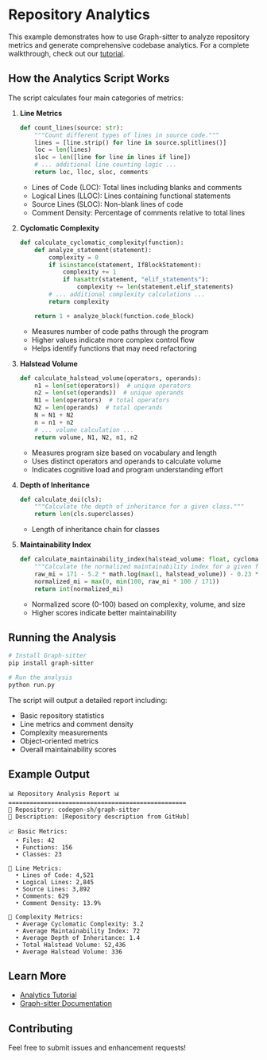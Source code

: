 # Repository Analytics

This example demonstrates how to use Graph-sitter to analyze repository metrics and generate comprehensive codebase analytics. For a complete walkthrough, check out our [tutorial](https://graph-sitter.com/tutorials/codebase-analytics-dashboard).

## How the Analytics Script Works

The script calculates four main categories of metrics:

1. **Line Metrics**

   ```python
   def count_lines(source: str):
       """Count different types of lines in source code."""
       lines = [line.strip() for line in source.splitlines()]
       loc = len(lines)
       sloc = len([line for line in lines if line])
       # ... additional line counting logic ...
       return loc, lloc, sloc, comments
   ```

   - Lines of Code (LOC): Total lines including blanks and comments
   - Logical Lines (LLOC): Lines containing functional statements
   - Source Lines (SLOC): Non-blank lines of code
   - Comment Density: Percentage of comments relative to total lines

1. **Cyclomatic Complexity**

   ```python
   def calculate_cyclomatic_complexity(function):
       def analyze_statement(statement):
           complexity = 0
           if isinstance(statement, IfBlockStatement):
               complexity += 1
               if hasattr(statement, "elif_statements"):
                   complexity += len(statement.elif_statements)
           # ... additional complexity calculations ...
           return complexity

       return 1 + analyze_block(function.code_block)
   ```

   - Measures number of code paths through the program
   - Higher values indicate more complex control flow
   - Helps identify functions that may need refactoring

1. **Halstead Volume**

   ```python
   def calculate_halstead_volume(operators, operands):
       n1 = len(set(operators))  # unique operators
       n2 = len(set(operands))  # unique operands
       N1 = len(operators)  # total operators
       N2 = len(operands)  # total operands
       N = N1 + N2
       n = n1 + n2
       # ... volume calculation ...
       return volume, N1, N2, n1, n2
   ```

   - Measures program size based on vocabulary and length
   - Uses distinct operators and operands to calculate volume
   - Indicates cognitive load and program understanding effort

1. **Depth of Inheritance**

   ```python
   def calculate_doi(cls):
       """Calculate the depth of inheritance for a given class."""
       return len(cls.superclasses)
   ```

   - Length of inheritance chain for classes

1. **Maintainability Index**

   ```python
   def calculate_maintainability_index(halstead_volume: float, cyclomatic_complexity: float, loc: int) -> int:
       """Calculate the normalized maintainability index for a given function."""
       raw_mi = 171 - 5.2 * math.log(max(1, halstead_volume)) - 0.23 * cyclomatic_complexity - 16.2 * math.log(max(1, loc))
       normalized_mi = max(0, min(100, raw_mi * 100 / 171))
       return int(normalized_mi)
   ```

   - Normalized score (0-100) based on complexity, volume, and size
   - Higher scores indicate better maintainability

## Running the Analysis

```bash
# Install Graph-sitter
pip install graph-sitter

# Run the analysis
python run.py
```

The script will output a detailed report including:

- Basic repository statistics
- Line metrics and comment density
- Complexity measurements
- Object-oriented metrics
- Overall maintainability scores

## Example Output

```
📊 Repository Analysis Report 📊
==================================================
📁 Repository: codegen-sh/graph-sitter
📝 Description: [Repository description from GitHub]

📈 Basic Metrics:
  • Files: 42
  • Functions: 156
  • Classes: 23

📏 Line Metrics:
  • Lines of Code: 4,521
  • Logical Lines: 2,845
  • Source Lines: 3,892
  • Comments: 629
  • Comment Density: 13.9%

🔄 Complexity Metrics:
  • Average Cyclomatic Complexity: 3.2
  • Average Maintainability Index: 72
  • Average Depth of Inheritance: 1.4
  • Total Halstead Volume: 52,436
  • Average Halstead Volume: 336
```

## Learn More

- [Analytics Tutorial](https://graph-sitter.com/tutorials/codebase-analytics-dashboard)
- [Graph-sitter Documentation](https://graph-sitter.com)

## Contributing

Feel free to submit issues and enhancement requests!
